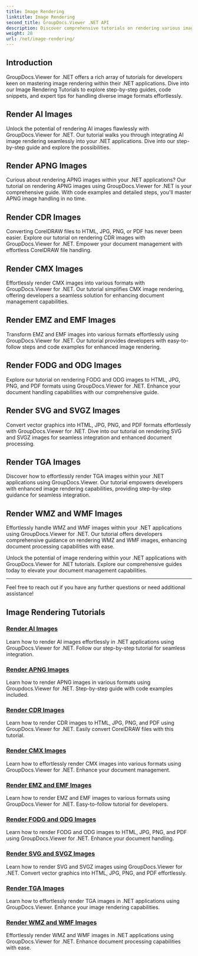 ```yaml
---
title: Image Rendering
linktitle: Image Rendering
second_title: GroupDocs.Viewer .NET API
description: Discover comprehensive tutorials on rendering various image formats using GroupDocs.Viewer for .NET. From AI to WMF, learn seamless integration and coding examples.
weight: 28
url: /net/image-rendering/
---
```


## Introduction

GroupDocs.Viewer for .NET offers a rich array of tutorials for developers keen on mastering image rendering within their .NET applications. Dive into our Image Rendering Tutorials to explore step-by-step guides, code snippets, and expert tips for handling diverse image formats effortlessly.

## Render AI Images
Unlock the potential of rendering AI images flawlessly with GroupDocs.Viewer for .NET. Our tutorial walks you through integrating AI image rendering seamlessly into your .NET applications. Dive into our step-by-step guide and explore the possibilities.

## Render APNG Images
Curious about rendering APNG images within your .NET applications? Our tutorial on rendering APNG images using GroupDocs.Viewer for .NET is your comprehensive guide. With code examples and detailed steps, you'll master APNG image handling in no time.

## Render CDR Images
Converting CorelDRAW files to HTML, JPG, PNG, or PDF has never been easier. Explore our tutorial on rendering CDR images with GroupDocs.Viewer for .NET. Empower your document management with effortless CorelDRAW file handling.

## Render CMX Images
Effortlessly render CMX images into various formats with GroupDocs.Viewer for .NET. Our tutorial simplifies CMX image rendering, offering developers a seamless solution for enhancing document management capabilities.

## Render EMZ and EMF Images
Transform EMZ and EMF images into various formats effortlessly using GroupDocs.Viewer for .NET. Our tutorial provides developers with easy-to-follow steps and code examples for enhanced image rendering.

## Render FODG and ODG Images
Explore our tutorial on rendering FODG and ODG images to HTML, JPG, PNG, and PDF formats using GroupDocs.Viewer for .NET. Enhance your document handling capabilities with our comprehensive guide.

## Render SVG and SVGZ Images
Convert vector graphics into HTML, JPG, PNG, and PDF formats effortlessly with GroupDocs.Viewer for .NET. Dive into our tutorial on rendering SVG and SVGZ images for seamless integration and enhanced document processing.

## Render TGA Images
Discover how to effortlessly render TGA images within your .NET applications using GroupDocs.Viewer. Our tutorial empowers developers with enhanced image rendering capabilities, providing step-by-step guidance for seamless integration.

## Render WMZ and WMF Images
Effortlessly handle WMZ and WMF images within your .NET applications using GroupDocs.Viewer for .NET. Our tutorial offers developers comprehensive guidance on rendering WMZ and WMF images, enhancing document processing capabilities with ease.

Unlock the potential of image rendering within your .NET applications with GroupDocs.Viewer for .NET tutorials. Explore our comprehensive guides today to elevate your document management capabilities.

---

Feel free to reach out if you have any further questions or need additional assistance!
## Image Rendering Tutorials
### [Render AI Images](./render-ai-images/)
Learn how to render AI images effortlessly in .NET applications using GroupDocs.Viewer for .NET. Follow our step-by-step tutorial for seamless integration.
### [Render APNG Images](./render-apng-images/)
Learn how to render APNG images in various formats using Groupdocs.Viewer for .NET. Step-by-step guide with code examples included.
### [Render CDR Images](./render-cdr-images/)
Learn how to render CDR images to HTML, JPG, PNG, and PDF using GroupDocs.Viewer for .NET. Easily convert CorelDRAW files with this tutorial.
### [Render CMX Images](./render-cmx-images/)
Learn how to effortlessly render CMX images into various formats using GroupDocs.Viewer for .NET. Enhance your document management.
### [Render EMZ and EMF Images](./render-emz-emf-images/)
Learn how to render EMZ and EMF images to various formats using GroupDocs.Viewer for .NET. Easy-to-follow tutorial for developers.
### [Render FODG and ODG Images](./render-fodg-odg-images/)
Learn how to render FODG and ODG images to HTML, JPG, PNG, and PDF using GroupDocs.Viewer for .NET. Enhance your document handling.
### [Render SVG and SVGZ Images](./render-svg-svgz-images/)
Learn how to render SVG and SVGZ images using GroupDocs.Viewer for .NET. Convert vector graphics into HTML, JPG, PNG, and PDF effortlessly.
### [Render TGA Images](./render-tga-images/)
Learn how to effortlessly render TGA images in .NET applications using GroupDocs.Viewer. Enhance your image rendering capabilities.
### [Render WMZ and WMF Images](./render-wmz-wmf-images/)
Effortlessly render WMZ and WMF images in .NET applications using GroupDocs.Viewer for .NET. Enhance document processing capabilities with ease.